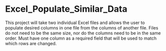# Excel_Populate_Similar_Data
This project will take two individual Excel files and allows the user to populate desired columns in one file from the columns of another file. Files do not need to be the same size, nor do the columns need to be in the same order. Must have one column as a required field that will be used to match which rows are changed.

